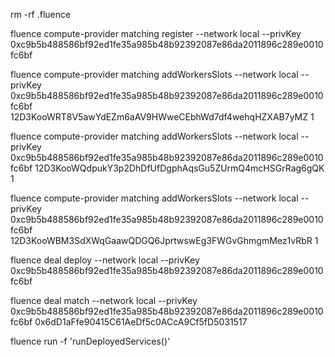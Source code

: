 rm -rf .fluence

fluence compute-provider matching register --network local --privKey 0xc9b5b488586bf92ed1fe35a985b48b92392087e86da2011896c289e0010fc6bf

fluence compute-provider matching addWorkersSlots --network local --privKey 0xc9b5b488586bf92ed1fe35a985b48b92392087e86da2011896c289e0010fc6bf 12D3KooWRT8V5awYdEZm6aAV9HWweCEbhWd7df4wehqHZXAB7yMZ 1

fluence compute-provider matching addWorkersSlots --network local --privKey 0xc9b5b488586bf92ed1fe35a985b48b92392087e86da2011896c289e0010fc6bf 12D3KooWQdpukY3p2DhDfUfDgphAqsGu5ZUrmQ4mcHSGrRag6gQK 1

fluence compute-provider matching addWorkersSlots --network local --privKey 0xc9b5b488586bf92ed1fe35a985b48b92392087e86da2011896c289e0010fc6bf 12D3KooWBM3SdXWqGaawQDGQ6JprtwswEg3FWGvGhmgmMez1vRbR 1

fluence deal deploy --network local --privKey 0xc9b5b488586bf92ed1fe35a985b48b92392087e86da2011896c289e0010fc6bf

fluence deal match --network local --privKey 0xc9b5b488586bf92ed1fe35a985b48b92392087e86da2011896c289e0010fc6bf 0x6dD1aFfe90415C61AeDf5c0ACcA9Cf5fD5031517

fluence run -f 'runDeployedServices()'
